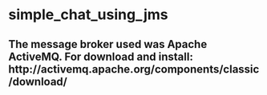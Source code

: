 # simple_chat_using_jms
<h2>The message broker used was Apache ActiveMQ. For download and install: http://activemq.apache.org/components/classic/download/</h2>
